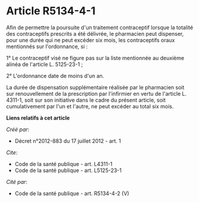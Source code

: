 # Article R5134-4-1

Afin de permettre la poursuite d'un traitement contraceptif lorsque la totalité des contraceptifs prescrits a été délivrée,
le pharmacien peut dispenser, pour une durée qui ne peut excéder six mois, les contraceptifs oraux mentionnés sur
l'ordonnance, si : 

1° Le contraceptif visé ne figure pas sur la liste mentionnée au deuxième alinéa de l'article L. 5125-23-1 ; 

2° L'ordonnance date de moins d'un an. 

La durée de dispensation supplémentaire réalisée par le pharmacien soit sur renouvellement de la prescription par l'infirmier
en vertu de l'article L. 4311-1, soit sur son initiative dans le cadre du présent article, soit cumulativement par l'un et
l'autre, ne peut excéder au total six mois.

**Liens relatifs à cet article**

_Créé par_:

  - Décret n°2012-883 du 17 juillet 2012 - art. 1

_Cite_:

  - Code de la santé publique - art. L4311-1
  - Code de la santé publique - art. L5125-23-1

_Cité par_:

  - Code de la santé publique - art. R5134-4-2 (V)
